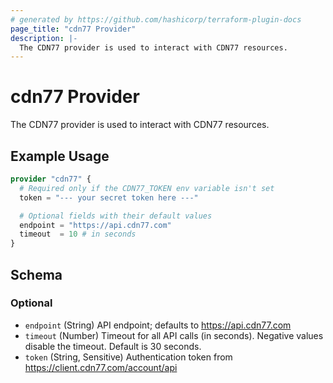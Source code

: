 ```yaml
---
# generated by https://github.com/hashicorp/terraform-plugin-docs
page_title: "cdn77 Provider"
description: |-
  The CDN77 provider is used to interact with CDN77 resources.
---
```


# cdn77 Provider

The CDN77 provider is used to interact with CDN77 resources.

## Example Usage

```terraform
provider "cdn77" {
  # Required only if the CDN77_TOKEN env variable isn't set
  token = "--- your secret token here ---"

  # Optional fields with their default values
  endpoint = "https://api.cdn77.com"
  timeout  = 10 # in seconds
}
```

<!-- schema generated by tfplugindocs -->
## Schema

### Optional

- `endpoint` (String) API endpoint; defaults to https://api.cdn77.com
- `timeout` (Number) Timeout for all API calls (in seconds). Negative values disable the timeout. Default is 30 seconds.
- `token` (String, Sensitive) Authentication token from https://client.cdn77.com/account/api
